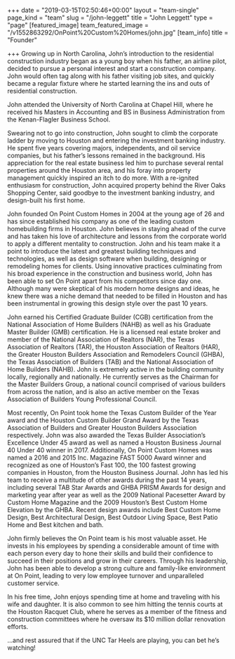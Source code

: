 +++
date = "2019-03-15T02:50:46+00:00"
layout = "team-single"
page_kind = "team"
slug = "/john-leggett"
title = "John Leggett"
type = "page"
[featured_image]
team_featured_image = "/v1552863292/OnPoint%20Custom%20Homes/john.jpg"
[team_info]
title = "Founder"

+++
Growing up in North Carolina, John’s introduction to the residential construction industry began as a young boy when his father, an airline pilot, decided to pursue a personal interest and start a construction company. John would often tag along with his father visiting job sites, and quickly became a regular fixture where he started learning the ins and outs of residential construction.

John attended the University of North Carolina at Chapel Hill, where he received his Masters in Accounting and BS in Business Administration from the Kenan-Flagler Business School.

Swearing not to go into construction, John sought to climb the corporate ladder by moving to Houston and entering the investment banking industry. He spent five years covering majors, independents, and oil service companies, but his father’s lessons remained in the background. His appreciation for the real estate business led him to purchase several rental properties around the Houston area, and his foray into property management quickly inspired an itch to do more. With a re-ignited enthusiasm for construction, John acquired property behind the River Oaks Shopping Center, said goodbye to the investment banking industry, and design-built his first home.

John founded On Point Custom Homes in 2004 at the young age of 26 and has since established his company as one of the leading custom homebuilding firms in Houston. John believes in staying ahead of the curve and has taken his love of architecture and lessons from the corporate world to apply a different mentality to construction. John and his team make it a point to introduce the latest and greatest building techniques and technologies, as well as design software when building, designing or remodeling homes for clients. Using innovative practices culminating from his broad experience in the construction and business world, John has been able to set On Point apart from his competitors since day one. Although many were skeptical of his modern home designs and ideas, he knew there was a niche demand that needed to be filled in Houston and has been instrumental in growing this design style over the past 10 years.

John earned his Certified Graduate Builder (CGB) certification from the National Association of Home Builders (NAHB) as well as his Graduate Master Builder (GMB) certification. He is a licensed real estate broker and member of the National Association of Realtors (NAR), the Texas Association of Realtors (TAR), the Houston Association of Realtors (HAR), the Greater Houston Builders Association and Remodelers Council (GHBA), the Texas Association of Builders (TAB) and the National Association of Home Builders (NAHB). John is extremely active in the building community locally, regionally and nationally. He currently serves as the Chairman for the Master Builders Group, a national council comprised of various builders from across the nation, and is also an active member on the Texas Association of Builders Young Professional Council.

Most recently, On Point took home the Texas Custom Builder of the Year award and the Houston Custom Builder Grand Award by the Texas Association of Builders and Greater Houston Builders Association respectively. John was also awarded the Texas Builder Association’s Excellence Under 45 award as well as named a Houston Business Journal 40 Under 40 winner in 2017. Additionally, On Point Custom Homes was named a 2016 and 2015 Inc. Magazine FAST 5000 Award winner and recognized as one of Houston’s Fast 100, the 100 fastest growing companies in Houston, from the Houston Business Journal. John has led his team to receive a multitude of other awards during the past 14 years, including several TAB Star Awards and GHBA PRISM Awards for design and marketing year after year as well as the 2009 National Pacesetter Award by Custom Home Magazine and the 2009 Houston’s Best Custom Home Elevation by the GHBA. Recent design awards include Best Custom Home Design, Best Architectural Design, Best Outdoor Living Space, Best Patio Home and Best kitchen and bath.

John firmly believes the On Point team is his most valuable asset. He invests in his employees by spending a considerable amount of time with each person every day to hone their skills and build their confidence to succeed in their positions and grow in their careers. Through his leadership, John has been able to develop a strong culture and family-like environment at On Point, leading to very low employee turnover and unparalleled customer service.

In his free time, John enjoys spending time at home and traveling with his wife and daughter. It is also common to see him hitting the tennis courts at the Houston Racquet Club, where he serves as a member of the fitness and construction committees where he oversaw its $10 million dollar renovation efforts.

…and rest assured that if the UNC Tar Heels are playing, you can bet he’s watching!